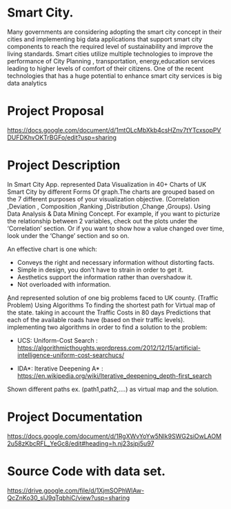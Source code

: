 # Smart City.
Many governments are considering adopting the smart city concept in their cities and implementing big data applications that support smart city components to reach the required level of sustainability and improve the living standards. Smart cities utilize multiple technologies to improve the performance of City Planning , transportation, energy,education services leading to higher levels of comfort of their citizens.
One of the recent technologies that has a huge potential to enhance smart city services is big data analytics

# Project Proposal 
https://docs.google.com/document/d/1mtOLcMbXkb4csHZnv7tYTcxsopPVDUFDKhvOKTrBGFo/edit?usp=sharing

# Project Description 
 In Smart City App. represented Data Visualization in  40+ Charts of UK Smart City by different Forms Of graph.The charts are grouped based on the 7 different purposes of your visualization objective. (Correlation ,Deviation , Composition ,Ranking ,Distribution ,Change ,Groups). Using Data Analysis & Data Mining Concept.
For example, if you want to picturize the relationship between 2 variables, check out the plots under the ‘Correlation’ section. Or if you want to show how a value changed over time, look under the ‘Change’ section and so on.


An effective chart is one which:
- Conveys the right and necessary information without distorting facts.
- Simple in design, you don't  have to strain in order to get it.
- Aesthetics support the information rather than overshadow it.
- Not overloaded with information.

ِِAnd represented  solution of  one big problems faced to UK county. (Traffic Problem) Using Algorithms To  finding the shortest path for Virtual map of the state. taking in account the Traffic Costs in 80 days Predictions that each of the available roads have (based on their traffic levels).
implementing two algorithms in order to find a solution to the problem:
 - UCS: Uniform-Cost Search : https://algorithmicthoughts.wordpress.com/2012/12/15/artificial-intelligence-uniform-cost-searchucs/
 
 - IDA*: Iterative Deepening A* : https://en.wikipedia.org/wiki/Iterative_deepening_depth-first_search

Shown different paths ex. (path1,path2,....) as virtual map and the solution.


# Project Documentation
https://docs.google.com/document/d/1RgXWvYoYw5NIk9SWG2siOwLAOM2u58zKbcRFL_YeGc8/edit#heading=h.nj23sjpj5u97

# Source Code with data set.
https://drive.google.com/file/d/1XjmSOPhWlAw-QcZnKo30_slJ9qTqbhiC/view?usp=sharing

